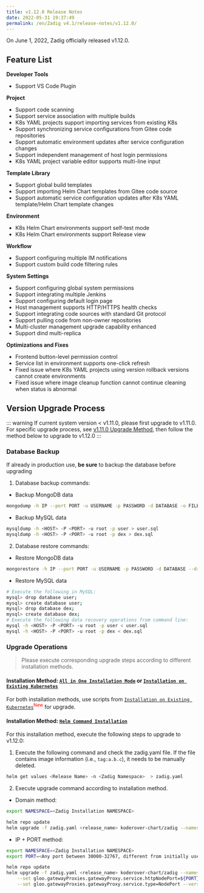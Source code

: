 ```yaml
---
title: v1.12.0 Release Notes
date: 2022-05-31 19:37:49
permalink: /en/Zadig v4.1/release-notes/v1.12.0/
---
```


On June 1, 2022, Zadig officially released v1.12.0.

## Feature List

**Developer Tools**

- Support VS Code Plugin

**Project**

- Support code scanning
- Support service association with multiple builds
- K8s YAML projects support importing services from existing K8s
- Support synchronizing service configurations from Gitee code repositories
- Support automatic environment updates after service configuration changes
- Support independent management of host login permissions
- K8s YAML project variable editor supports multi-line input

**Template Library**

- Support global build templates
- Support importing Helm Chart templates from Gitee code source
- Support automatic service configuration updates after K8s YAML template/Helm Chart template changes

**Environment**

- K8s Helm Chart environments support self-test mode
- K8s Helm Chart environments support Release view

**Workflow**

- Support configuring multiple IM notifications
- Support custom build code filtering rules

**System Settings**

- Support configuring global system permissions
- Support integrating multiple Jenkins
- Support configuring default login page
- Host management supports HTTP/HTTPS health checks
- Support integrating code sources with standard Git protocol
- Support pulling code from non-owner repositories
- Multi-cluster management upgrade capability enhanced
- Support dind multi-replica

**Optimizations and Fixes**

- Frontend button-level permission control
- Service list in environment supports one-click refresh
- Fixed issue where K8s YAML projects using version rollback versions cannot create environments
- Fixed issue where image cleanup function cannot continue cleaning when status is abnormal

## Version Upgrade Process
::: warning
If current system version < v1.11.0, please first upgrade to v1.11.0. For specific upgrade process, see [v1.11.0 Upgrade Method](/Zadig%20v2.2.0/release-notes/v1.11.0/#版本升级过程), then follow the method below to upgrade to v1.12.0
:::

### Database Backup
If already in production use, **be sure** to backup the database before upgrading
1. Database backup commands:
- Backup MongoDB data
```bash
mongodump -h IP --port PORT -u USERNAME -p PASSWORD -d DATABASE -o FILE_PATH
```
- Backup MySQL data
```bash
mysqldump -h <HOST> -P <PORT> -u root -p user > user.sql
mysqldump -h <HOST> -P <PORT> -u root -p dex > dex.sql
```
2. Database restore commands:
- Restore MongoDB data
```bash
mongorestore -h IP --port PORT -u USERNAME -p PASSWORD -d DATABASE --drop FILE_PATH
```
- Restore MySQL data
```bash
# Execute the following in MySQL:
mysql> drop database user;
mysql> create database user;
mysql> drop database dex;
mysql> create database dex;
# Execute the following data recovery operations from command line:
mysql -h <HOST> -P <PORT> -u root -p user < user.sql
mysql -h <HOST> -P <PORT> -u root -p dex < dex.sql
```

### Upgrade Operations

> Please execute corresponding upgrade steps according to different installation methods.

#### Installation Method: [`All in One Installation Mode`](/Zadig%20v2.2.0/install/all-in-one/) or [`Installation on Existing Kubernetes`](/Zadig%20v2.2.0/install/install-on-k8s/)

For both installation methods, use scripts from [`Installation on Existing Kubernetes`](/Zadig%20v2.2.0/install/install-on-k8s/)<sup style='color: red'>New</sup> for upgrade.

#### Installation Method: [`Helm Command Installation`](/Zadig%20v2.2.0/install/helm-deploy/)
For this installation method, execute the following steps to upgrade to v1.12.0:

1. Execute the following command and check the zadig.yaml file. If the file contains image information (i.e., `tag:a.b.c`), it needs to be manually deleted.

```bash
helm get values <Release Name> -n <Zadig Namespace>  > zadig.yaml
```

2. Execute upgrade command according to installation method.

- Domain method:

```bash
export NAMESPACE=<Zadig Installation NAMESPACE>

helm repo update
helm upgrade -f zadig.yaml <release_name> koderover-chart/zadig --namespace ${NAMESPACE} --version=1.12.0
```

- IP + PORT method:

```bash
export NAMESPACE=<Zadig Installation NAMESPACE>
export PORT=<Any port between 30000-32767, different from initially used port>

helm repo update
helm upgrade -f zadig.yaml <release_name> koderover-chart/zadig --namespace ${NAMESPACE} \
    --set gloo.gatewayProxies.gatewayProxy.service.httpNodePort=${PORT} \
    --set gloo.gatewayProxies.gatewayProxy.service.type=NodePort --version=1.12.0
```
